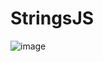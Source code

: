 # StringsJS
![image](https://cdn.discordapp.com/attachments/995722389742698519/996019939666300938/Screenshot_20220711-134726_Termux.jpg)